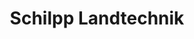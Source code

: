 ---
title: "Schilpp Landtechnik"
url: /oberstenfeld/schilpp-landtechnik/
shop: Landwirtschaftlich
---